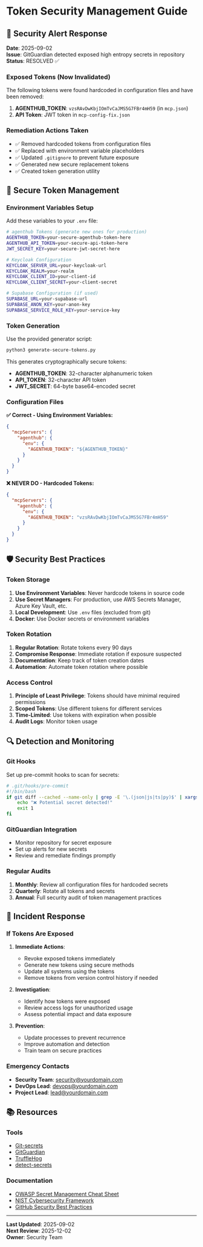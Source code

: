 # Token Security Management Guide

## 🚨 Security Alert Response

**Date**: 2025-09-02  
**Issue**: GitGuardian detected exposed high entropy secrets in repository  
**Status**: RESOLVED ✅  

### Exposed Tokens (Now Invalidated)

The following tokens were found hardcoded in configuration files and have been removed:

1. **AGENTHUB_TOKEN**: `vzsRAvDwKbjIOmTvCaJMS5G7FBr4mH59` (in `mcp.json`)
2. **API Token**: JWT token in `mcp-config-fix.json`

### Remediation Actions Taken

- ✅ Removed hardcoded tokens from configuration files
- ✅ Replaced with environment variable placeholders
- ✅ Updated `.gitignore` to prevent future exposure
- ✅ Generated new secure replacement tokens
- ✅ Created token generation utility

## 🔐 Secure Token Management

### Environment Variables Setup

Add these variables to your `.env` file:

```bash
# agenthub Tokens (generate new ones for production)
AGENTHUB_TOKEN=your-secure-agenthub-token-here
AGENTHUB_API_TOKEN=your-secure-api-token-here
JWT_SECRET_KEY=your-secure-jwt-secret-here

# Keycloak Configuration
KEYCLOAK_SERVER_URL=your-keycloak-url
KEYCLOAK_REALM=your-realm
KEYCLOAK_CLIENT_ID=your-client-id
KEYCLOAK_CLIENT_SECRET=your-client-secret

# Supabase Configuration (if used)
SUPABASE_URL=your-supabase-url
SUPABASE_ANON_KEY=your-anon-key
SUPABASE_SERVICE_ROLE_KEY=your-service-key
```

### Token Generation

Use the provided generator script:

```bash
python3 generate-secure-tokens.py
```

This generates cryptographically secure tokens:
- **AGENTHUB_TOKEN**: 32-character alphanumeric token
- **API_TOKEN**: 32-character API token  
- **JWT_SECRET**: 64-byte base64-encoded secret

### Configuration Files

**✅ Correct - Using Environment Variables:**

```json
{
  "mcpServers": {
    "agenthub": {
      "env": {
        "AGENTHUB_TOKEN": "${AGENTHUB_TOKEN}"
      }
    }
  }
}
```

**❌ NEVER DO - Hardcoded Tokens:**

```json
{
  "mcpServers": {
    "agenthub": {
      "env": {
        "AGENTHUB_TOKEN": "vzsRAvDwKbjIOmTvCaJMS5G7FBr4mH59"
      }
    }
  }
}
```

## 🛡️ Security Best Practices

### Token Storage

1. **Use Environment Variables**: Never hardcode tokens in source code
2. **Use Secret Managers**: For production, use AWS Secrets Manager, Azure Key Vault, etc.
3. **Local Development**: Use `.env` files (excluded from git)
4. **Docker**: Use Docker secrets or environment variables

### Token Rotation

1. **Regular Rotation**: Rotate tokens every 90 days
2. **Compromise Response**: Immediate rotation if exposure suspected
3. **Documentation**: Keep track of token creation dates
4. **Automation**: Automate token rotation where possible

### Access Control

1. **Principle of Least Privilege**: Tokens should have minimal required permissions
2. **Scoped Tokens**: Use different tokens for different services
3. **Time-Limited**: Use tokens with expiration when possible
4. **Audit Logs**: Monitor token usage

## 🔍 Detection and Monitoring

### Git Hooks

Set up pre-commit hooks to scan for secrets:

```bash
# .git/hooks/pre-commit
#!/bin/bash
if git diff --cached --name-only | grep -E '\.(json|js|ts|py)$' | xargs grep -l '[A-Za-z0-9]{32,}'; then
    echo "❌ Potential secret detected!"
    exit 1
fi
```

### GitGuardian Integration

- Monitor repository for secret exposure
- Set up alerts for new secrets
- Review and remediate findings promptly

### Regular Audits

1. **Monthly**: Review all configuration files for hardcoded secrets
2. **Quarterly**: Rotate all tokens and secrets
3. **Annual**: Full security audit of token management practices

## 🚨 Incident Response

### If Tokens Are Exposed

1. **Immediate Actions**:
   - Revoke exposed tokens immediately
   - Generate new tokens using secure methods
   - Update all systems using the tokens
   - Remove tokens from version control history if needed

2. **Investigation**:
   - Identify how tokens were exposed
   - Review access logs for unauthorized usage
   - Assess potential impact and data exposure

3. **Prevention**:
   - Update processes to prevent recurrence
   - Improve automation and detection
   - Train team on secure practices

### Emergency Contacts

- **Security Team**: security@yourdomain.com
- **DevOps Lead**: devops@yourdomain.com
- **Project Lead**: lead@yourdomain.com

## 📚 Resources

### Tools

- [Git-secrets](https://github.com/awslabs/git-secrets)
- [GitGuardian](https://gitguardian.com/)
- [TruffleHog](https://github.com/trufflesecurity/trufflehog)
- [detect-secrets](https://github.com/Yelp/detect-secrets)

### Documentation

- [OWASP Secret Management Cheat Sheet](https://cheatsheetseries.owasp.org/cheatsheets/Secrets_Management_Cheat_Sheet.html)
- [NIST Cybersecurity Framework](https://www.nist.gov/cyberframework)
- [GitHub Security Best Practices](https://ai_docs.github.com/en/code-security)

---

**Last Updated**: 2025-09-02  
**Next Review**: 2025-12-02  
**Owner**: Security Team